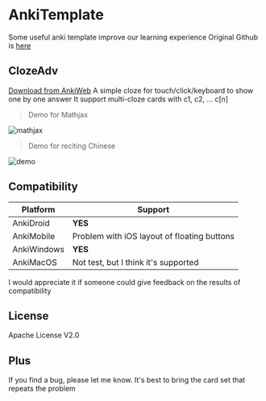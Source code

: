 # AnkiTemplate
Some useful anki template improve our learning experience
Original Github is [here](https://github.com/ruin1990/AnkiTemplate)

## ClozeAdv 
[Download from AnkiWeb](https://ankiweb.net/shared/info/457099967)
A simple cloze for touch/click/keyboard to show one by one answer
It support multi-cloze cards with c1, c2, ... c[n]

> Demo for Mathjax

![mathjax](https://s2.loli.net/2022/01/18/bMEhgUJaDLcqk8r.gif)

> Demo for reciting Chinese

![demo](https://s3.bmp.ovh/imgs/2021/12/a08a795d540e1a09.gif)

## Compatibility
| Platform | Support |
| ---- | ---- |
| AnkiDroid     | **YES** |
|   AnkiMobile   | Problem with iOS layout of floating buttons |
|  AnkiWindows    | **YES** |
|   AnkiMacOS   |  Not test, but I think it's supported   |

I would appreciate it if someone could give feedback on the results of compatibility

## License
Apache License V2.0

## Plus
If you find a bug, please let me know. It's best to bring the card set that repeats the problem
